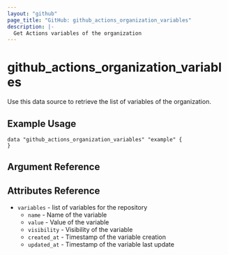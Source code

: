 ```yaml
---
layout: "github"
page_title: "GitHub: github_actions_organization_variables"
description: |-
  Get Actions variables of the organization
---
```


# github\_actions\_organization\_variables

Use this data source to retrieve the list of variables of the organization.

## Example Usage

```hcl
data "github_actions_organization_variables" "example" {
}
```

## Argument Reference

## Attributes Reference

 * `variables` - list of variables for the repository
   * `name`         - Name of the variable
   * `value`        - Value of the variable
   * `visibility`   - Visibility of the variable
   * `created_at`   - Timestamp of the variable creation
   * `updated_at`   - Timestamp of the variable last update